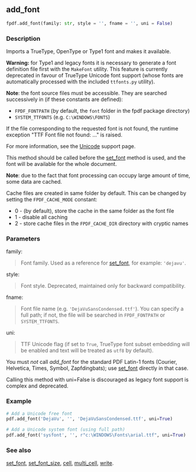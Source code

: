 ## add_font ##

```python
fpdf.add_font(family: str, style = '', fname = '', uni = False)
```

### Description ###

Imports a TrueType, OpenType or Type1 font and makes it available.

**Warning:** for Type1 and legacy fonts it is necessary to generate a font definition file first with the `MakeFont` utility. This feature is currently deprecated in favour of TrueType Unicode font support (whose fonts are automatically processed with the included `ttfonts.py` utility).

**Note**: the font source files must be accessible. They are searched successively in (if these constants are defined):

  * `FPDF_FONTPATH` (by default, the `font` folder in the fpdf package directory)
  * `SYSTEM_TTFONTS` (e.g. `C:\WINDOWS\FONTS`)

If the file corresponding to the requested font is not found, the runtime exception "TTF Font file not found: ..." is raised.

For more information, see the [Unicode](../Unicode.md) support page.

This method should be called before the [set_font](set_font.md) method is used, and the font will be available for the whole document.

**Note**: due to the fact that font processing can occupy large amount of time, some data are cached.

Cache files are created in same folder by default. This can be changed by setting the `FPDF_CACHE_MODE` constant:

  * 0 - (by default), store the cache in the same folder as the font file
  * 1 - disable all caching
  * 2 - store cache files in the `FPDF_CACHE_DIR` directory with cryptic names

### Parameters ###

family:
> Font family. Used as a reference for [set_font](set_font.md), for example: `'dejavu'`.

style:
> Font style. Deprecated, maintained only for backward compatibility.

fname:
> Font file name (e.g. `'DejaVuSansCondensed.ttf'`). You can specify a full path; if not, the file will be searched in `FPDF_FONTPATH` or `SYSTEM_TTFONTS`.

uni:
> TTF Unicode flag (if set to `True`, TrueType font subset embedding will be enabled and text will be treated as `utf8` by default).

You must _not_ call _add_font_ for the standard PDF Latin-1 fonts (Courier, Helvetica, Times, Symbol, Zapfdingbats); use [set_font](set_font.md) directly in that case.

Calling this method with uni=False is discouraged as legacy font support is complex and deprecated.


### Example ###

```python
# Add a Unicode free font
pdf.add_font('DejaVu', '', 'DejaVuSansCondensed.ttf', uni=True)

# Add a Unicode system font (using full path)
pdf.add_font('sysfont', '', r"c:\WINDOWS\Fonts\arial.ttf", uni=True)
```

### See also ###

[set_font](set_font.md), [set_font_size](set_font_size.md), [cell](cell.md), [multi_cell](multi_cell.md), [write](write.md).
